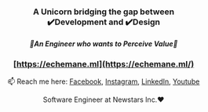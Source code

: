 <h3 align="center">
  A Unicorn bridging the gap between <br/> ✔️Development and ✔️Design
</h3>

<h5 align="center">
🌟An Engineer who wants to Perceive Value🌟
<br/>
</h5>

<div align="center">

### [https://echemane.ml](https://echemane.ml/)

📫 Reach me here: [Facebook](https://www.facebook.com/e.echemane/), [Instagram](https://www.instagram.com/ericechemane/), [LinkedIn](https://www.linkedin.com/in/echemane/), [Youtube](https://www.youtube.com/@ericechemane3335)

</div>

<div align="center">
  Software Engineer at Newstars Inc.❤️
</div>
